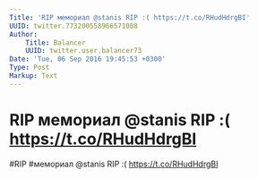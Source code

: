 ```yaml
---
Title: 'RIP мемориал @stanis RIP :( https://t.co/RHudHdrgBI'
UUID: twitter.773200558966571008
Author:
    Title: Balancer
    UUID: twitter.user.balancer73
Date: 'Tue, 06 Sep 2016 19:45:53 +0300'
Type: Post
Markup: Text
---
```


# RIP мемориал @stanis RIP :( https://t.co/RHudHdrgBI

#RIP #мемориал @stanis RIP :( https://t.co/RHudHdrgBI